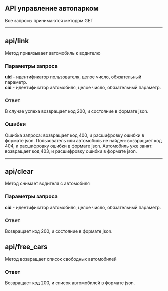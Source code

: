 
## API управление автопарком

Все запросы принимаются методом GET
___
## api/link
Метод привязывает автомобиль к водителю

### Параметры запроса
**uid** - идентификатор пользователя, целое число, обязательный параметр.<br/>
**cid** - идентификатор автомобиля, целое число, обязательный параметр.

### Ответ
В случае успеха возвращает код 200, и состояние в формате json.

### Ошибки
Ошибка запроса: возвращает код 400, и расшифровку ошибки в формате json.
Пользователь или автомобиль не найден: возвращает код 404, и расшифровку ошибки в формате json.
Автомобиль уже занят: возвращает код 403, и расшифровку ошибки в формате json.

___
## api/clear
Метод снимает водителя с автомобиля

### Параметры запроса
**cid** - идентификатор автомобиля, целое число, обязательный параметр.

### Ответ
Возвращает код 200, и состояние в формате json.<br/>


## api/free_cars

Метод возвращает список свободных автомобилей

### Ответ
Возвращает код 200, и список автомобилей в формате json.
